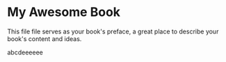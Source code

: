 # My Awesome Book

This file file serves as your book's preface, a great place to describe your book's content and ideas.







abcdeeeeee

